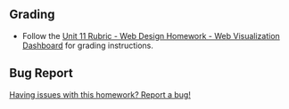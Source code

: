 ## Grading

* Follow the [Unit 11 Rubric - Web Design Homework - Web Visualization Dashboard](https://docs.google.com/document/d/16RJehl9qVOxdj7o7hUwvdlsoyrA_-kaoB8CGwr9LX_Y/edit?usp=sharing) for grading instructions.

## Bug Report

[Having issues with this homework? Report a bug!](https://bit.ly/3e5rM9L)
